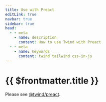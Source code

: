 ```yaml
---
title: Use with Preact
editLink: true
navbar: true
sidebar: true
head:
  - - meta
    - name: description
      content: How to use Twind with Preact
  - - meta
    - name: keywords
      content: twind tailwind css-in-js
---
```


# {{ $frontmatter.title }}

Please see [@twind/preact](https://github.com/tw-in-js/use-twind-with/tree/main/packages/preact).
